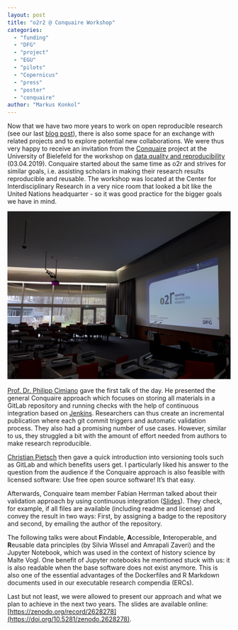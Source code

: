 ```yaml
---
layout: post
title: "o2r2 @ Conquaire Workshop"
categories:
  - "funding"
  - "DFG"
  - "project"
  - "EGU"
  - "pilots"
  - "Copernicus"
  - "press"
  - "poster"
  - "conquaire"
author: "Markus Konkol"
---
```


Now that we have two more years to work on open reproducible research (see our last [blog post](https://o2r.info/2019/04/15/o2r2-and-egu/)), there is also some space for an exchange with related projects and to explore potential new collaborations. We were thus very happy to receive an invitation from the [Conquaire](https://conquaire.uni-bielefeld.de/about/) project at the University of Bielefeld for the workshop on [data quality and reproducibility](https://uni-bielefeld.de/(en)/conquaire/reproducibility-workshop/) (03.04.2019). Conquaire started about the same time as o2r and strives for similar goals, i.e. assisting scholars in making their research results reproducible and reusable. The workshop was located at the Center for Interdisciplinary Research in a very nice room that looked a bit like the United Nations headquarter - so it was good practice for the bigger goals we have in mind.

[![room](/public/images/o2rconquaire.jpg)](/public/images/o2rconquaire.jpg)

[Prof. Dr. Philipp Cimiano](http://www.sc.cit-ec.uni-bielefeld.de/de/team/philipp-cimiano/) gave the first talk of the day. He presented <!--more-->the general Conquaire approach which focuses on storing all materials in a GitLab repository and running checks with the help of continuous integration based on [Jenkins](https://jenkins.io/). Researchers can thus create an incremental publication where each  git commit triggers and automatic validation process. They also had a promising number of use cases. However, similar to us, they struggled a bit with the amount of effort needed from authors to make research reproducible.

[Christian Pietsch](https://www.ub.uni-bielefeld.de/~cpietsch/) then gave a quick introduction into versioning tools such as GitLab and which benefits users get. I particularly liked his answer to the question from the audience if the Conquaire approach is also feasible with licensed software: Use free open source software! It’s that easy.

Afterwards, Conquaire team member Fabian Herrman talked about their validation approach by using continuous integration ([Slides](https://www.ub.uni-bielefeld.de/div/kwi_vortraege/2019-04-12_UB-Kolloquium_Conquaire_qc_herrmann.pdf)). They check, for example, if all files are available (including readme and license) and convey the result in two ways: First, by assigning a badge to the repository and second, by emailing the author of the repository. 

The following talks were about **F**indable, **A**ccessible, **I**nteroperable, and **R**eusable data principles (by Silvia Wissel and Amrapali Zaveri) and the Jupyter Notebook, which was used in the context of history science by Malte Vogl. One benefit of Jupyter notebooks he mentioned stuck with us: it is also readable when the base software does not exist anymore. This is also one of the essential advantages of the Dockerfiles and R Markdown documents used in our executable research compendia (ERCs). 

Last but not least, we were allowed to present our approach and what we plan to achieve in the next two years. The slides are available online: [https://zenodo.org/record/2628278](https://doi.org/10.5281/zenodo.2628278).
